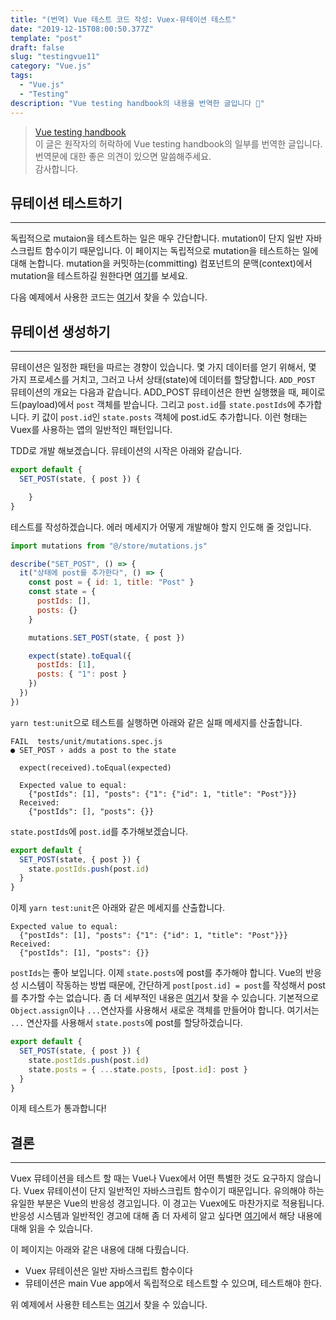 ```yaml
---
title: "(번역) Vue 테스트 코드 작성: Vuex-뮤테이션 테스트"
date: "2019-12-15T08:00:50.377Z"
template: "post"
draft: false
slug: "testingvue11"
category: "Vue.js"
tags:
  - "Vue.js"
  - "Testing"
description: "Vue testing handbook의 내용을 번역한 글입니다 📖"
---
```


> [Vue testing handbook](https://lmiller1990.github.io/vue-testing-handbook/computed-properties.html#testing-computed-properties) <br>
> 이 글은 원작자의 허락하에 Vue testing handbook의 일부를 번역한 글입니다. <br>
> 번역문에 대한 좋은 의견이 있으면 말씀해주세요. <br>
> 감사합니다.



## 뮤테이션 테스트하기

---

독립적으로 mutaion을 테스트하는 일은 매우 간단합니다. mutation이 단지 일반 자바스크립트 함수이기 때문입니다. 이 페이지는 독립적으로 mutation을 테스트하는 일에 대해 논합니다. mutation을 커밋하는(committing) 컴포넌트의 문맥(context)에서 mutation을 테스트하길 원한다면 [여기](https://lmiller1990.github.io/vue-testing-handbook/vuex-in-components-mutations-and-actions.html)를 보세요.

다음 예제에서 사용한 코드는 [여기](https://github.com/lmiller1990/vue-testing-handbook/blob/master/demo-app/tests/unit/mutations.spec.js)서 찾을 수 있습니다.



## 뮤테이션 생성하기

---

뮤테이션은 일정한 패턴을 따르는 경향이 있습니다. 몇 가지 데이터를 얻기 위해서, 몇 가지 프로세스를 거치고, 그러고 나서 상태(state)에 데이터를 할당합니다.  `ADD_POST` 뮤테이션의 개요는 다음과 같습니다. ADD_POST 뮤테이션은 한번 실행했을 때, 페이로드(payload)에서  `post` 객체를 받습니다. 그리고 `post.id`를 `state.postIds`에 추가합니다. 키 값이 `post.id`인 `state.posts` 객체에 post.id도 추가합니다. 이런 형태는 Vuex를 사용하는 앱의 일반적인 패턴입니다.

TDD로 개발 해보겠습니다. 뮤테이션의 시작은 아래와 같습니다.

``` js
export default {
  SET_POST(state, { post }) {

	}
}
```

테스트를 작성하겠습니다. 에러 메세지가 어떻게 개발해야 할지 인도해 줄 것입니다.

``` js
import mutations from "@/store/mutations.js"

describe("SET_POST", () => {
  it("상태에 post를 추가한다", () => {
    const post = { id: 1, title: "Post" }
   	const state = {
      postIds: [],
      posts: {}
    }

    mutations.SET_POST(state, { post })

    expect(state).toEqual({
      postIds: [1],
      posts: { "1": post }
    })
  })
})
```

`yarn test:unit`으로 테스트를 실행하면 아래와 같은 실패 메세지를 산출합니다.

```
FAIL  tests/unit/mutations.spec.js
● SET_POST › adds a post to the state

  expect(received).toEqual(expected)

  Expected value to equal:
    {"postIds": [1], "posts": {"1": {"id": 1, "title": "Post"}}}
  Received:
    {"postIds": [], "posts": {}}
```

`state.postIds`에 `post.id`를 추가해보겠습니다.

``` js
export default {
  SET_POST(state, { post }) {
    state.postIds.push(post.id)
  }
}
```

이제 `yarn test:unit`은 아래와 같은 메세지를 산출합니다.

```
Expected value to equal:
  {"postIds": [1], "posts": {"1": {"id": 1, "title": "Post"}}}
Received:
  {"postIds": [1], "posts": {}}
```

`postIds`는 좋아 보입니다. 이제 `state.posts`에 post를 추가해야 합니다. Vue의 반응성 시스템이 작동하는 방법 때문에, 간단하게 `post[post.id] = post`를 작성해서 post를 추가할 수는 없습니다. 좀 더 세부적인 내용은 [여기](https://vuejs.org/v2/guide/reactivity.html#Change-Detection-Caveats)서 찾을 수 있습니다. 기본적으로 `Object.assign`이나  `...`연산자를 사용해서 새로운 객체를 만들어야 합니다. 여기서는 `...` 연산자를 사용해서 `state.posts`에 post를 할당하겠습니다.

``` js
export default {
  SET_POST(state, { post }) {
    state.postIds.push(post.id)
    state.posts = { ...state.posts, [post.id]: post }
  }
}
```

이제 테스트가 통과합니다!



## 결론

---

Vuex 뮤테이션을 테스트 할 때는 Vue나 Vuex에서 어떤 특별한 것도 요구하지 않습니다. Vuex 뮤테이션이 단지 일반적인 자바스크립트 함수이기 때문입니다. 유의해야 하는 유일한 부분은 Vue의 반응성 경고입니다. 이 경고는 Vuex에도 마찬가지로 적용됩니다. 반응성 시스템과 일반적인 경고에 대해 좀 더 자세히 알고 싶다면 [여기](https://vuejs.org/v2/guide/reactivity.html#Change-Detection-Caveats)에서 해당 내용에 대해 읽을 수 있습니다.

이 페이지는 아래와 같은 내용에 대해 다뤘습니다.

- Vuex 뮤테이션은 일반 자바스크립트 함수이다
- 뮤테이션은 main Vue app에서 독립적으로 테스트할 수 있으며, 테스트해야 한다.

위 예제에서 사용한 테스트는 [여기](https://github.com/lmiller1990/vue-testing-handbook/blob/master/demo-app/tests/unit/mutations.spec.js)서 찾을 수 있습니다.